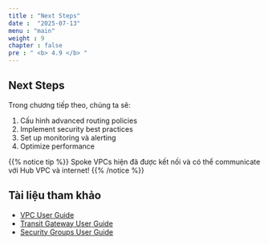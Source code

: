 ```yaml
---
title : "Next Steps"
date :  "2025-07-13" 
menu : "main"
weight : 9
chapter : false
pre : " <b> 4.9 </b> "
---
```


## Next Steps

Trong chương tiếp theo, chúng ta sẽ:
1. Cấu hình advanced routing policies
2. Implement security best practices
3. Set up monitoring và alerting
4. Optimize performance

{{% notice tip %}}
Spoke VPCs hiện đã được kết nối và có thể communicate với Hub VPC và internet!
{{% /notice %}}

## Tài liệu tham khảo

- [VPC User Guide](https://docs.aws.amazon.com/vpc/latest/userguide/)
- [Transit Gateway User Guide](https://docs.aws.amazon.com/vpc/latest/tgw/)
- [Security Groups User Guide](https://docs.aws.amazon.com/vpc/latest/userguide/VPC_SecurityGroups.html)